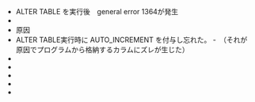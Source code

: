 - ALTER TABLE を実行後　general error 1364が発生
-
- 原因
- ALTER TABLE実行時に AUTO_INCREMENT を付与し忘れた。
-　（それが原因でプログラムから格納するカラムにズレが生じた）
-
-
-
-
-
